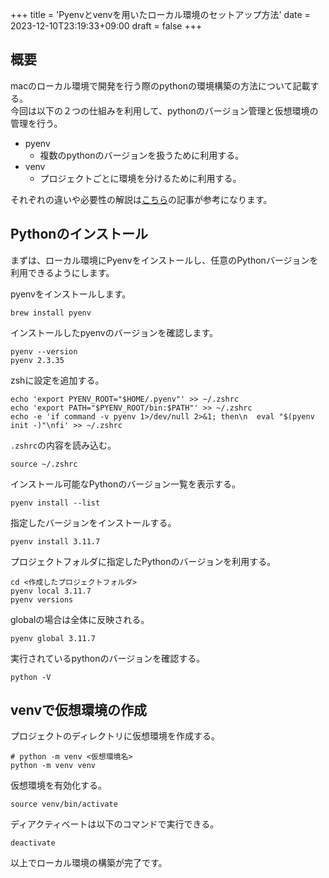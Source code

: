 +++
title = 'Pyenvとvenvを用いたローカル環境のセットアップ方法'
date = 2023-12-10T23:19:33+09:00
draft = false
+++

## 概要
macのローカル環境で開発を行う際のpythonの環境構築の方法について記載する。  
今回は以下の２つの仕組みを利用して、pythonのバージョン管理と仮想環境の管理を行う。

* pyenv
  * 複数のpythonのバージョンを扱うために利用する。
* venv
  * プロジェクトごとに環境を分けるために利用する。


それぞれの違いや必要性の解説は[こちら](https://jimaru.blog/programming/python/venv_pyenv_choice/)の記事が参考になります。

## Pythonのインストール
まずは、ローカル環境にPyenvをインストールし、任意のPythonバージョンを利用できるようにします。

pyenvをインストールします。
```
brew install pyenv
```

インストールしたpyenvのバージョンを確認します。
```
pyenv --version
pyenv 2.3.35
```

zshに設定を追加する。
```
echo 'export PYENV_ROOT="$HOME/.pyenv"' >> ~/.zshrc    
echo 'export PATH="$PYENV_ROOT/bin:$PATH"' >> ~/.zshrc
echo -e 'if command -v pyenv 1>/dev/null 2>&1; then\n  eval "$(pyenv init -)"\nfi' >> ~/.zshrc
```

`.zshrc`の内容を読み込む。
```
source ~/.zshrc
```

インストール可能なPythonのバージョン一覧を表示する。
```
pyenv install --list
```

指定したバージョンをインストールする。
```
pyenv install 3.11.7
```

プロジェクトフォルダに指定したPythonのバージョンを利用する。
```
cd <作成したプロジェクトフォルダ>
pyenv local 3.11.7
pyenv versions
```
globalの場合は全体に反映される。
```
pyenv global 3.11.7
```

実行されているpythonのバージョンを確認する。
```
python -V
```

## venvで仮想環境の作成

プロジェクトのディレクトリに仮想環境を作成する。
```
# python -m venv <仮想環境名>
python -m venv venv
```

仮想環境を有効化する。
```
source venv/bin/activate
```

ディアクティベートは以下のコマンドで実行できる。
```
deactivate
```

以上でローカル環境の構築が完了です。